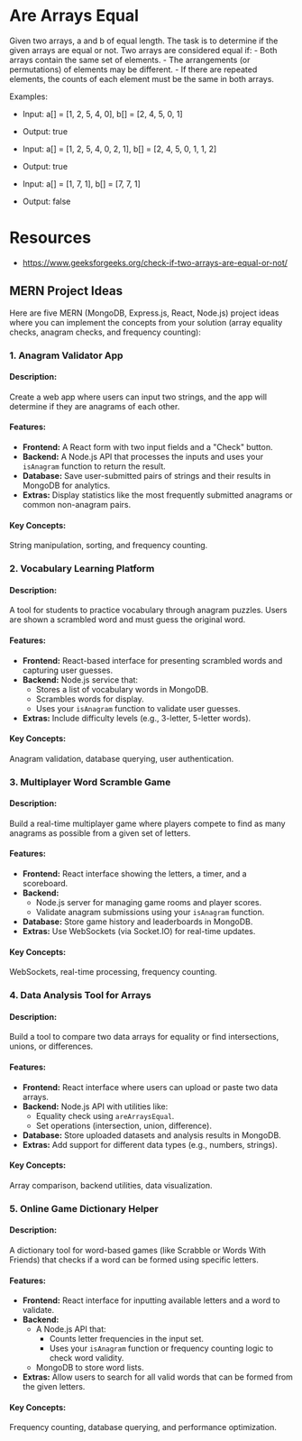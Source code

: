 # Are Arrays Equal
Given two arrays, a and b of equal length. The task is to determine if the given arrays are equal or not. Two arrays are considered equal if:
    - Both arrays contain the same set of elements.
    - The arrangements (or permutations) of elements may be different.
    - If there are repeated elements, the counts of each element must be the same in both arrays.

Examples: 
  - Input: a[] = [1, 2, 5, 4, 0], b[] = [2, 4, 5, 0, 1]
  - Output: true

  - Input: a[] = [1, 2, 5, 4, 0, 2, 1], b[] = [2, 4, 5, 0, 1, 1, 2] 
  - Output: true

  - Input: a[] = [1, 7, 1], b[] = [7, 7, 1]
  - Output: false

# Resources
- https://www.geeksforgeeks.org/check-if-two-arrays-are-equal-or-not/

## MERN Project Ideas

Here are five MERN (MongoDB, Express.js, React, Node.js) project ideas where you can implement the concepts from your solution (array equality checks, anagram checks, and frequency counting):
### **1. Anagram Validator App**
#### **Description:**
Create a web app where users can input two strings, and the app will determine if they are anagrams of each other.

#### **Features:**
- **Frontend:** A React form with two input fields and a "Check" button.
- **Backend:** A Node.js API that processes the inputs and uses your `isAnagram` function to return the result.
- **Database:** Save user-submitted pairs of strings and their results in MongoDB for analytics.
- **Extras:** Display statistics like the most frequently submitted anagrams or common non-anagram pairs.

#### **Key Concepts:**  
String manipulation, sorting, and frequency counting.


### **2. Vocabulary Learning Platform**
#### **Description:**
A tool for students to practice vocabulary through anagram puzzles. Users are shown a scrambled word and must guess the original word.

#### **Features:**
- **Frontend:** React-based interface for presenting scrambled words and capturing user guesses.
- **Backend:** Node.js service that:
  - Stores a list of vocabulary words in MongoDB.
  - Scrambles words for display.
  - Uses your `isAnagram` function to validate user guesses.
- **Extras:** Include difficulty levels (e.g., 3-letter, 5-letter words).

#### **Key Concepts:**  
Anagram validation, database querying, user authentication.


### **3. Multiplayer Word Scramble Game**
#### **Description:**
Build a real-time multiplayer game where players compete to find as many anagrams as possible from a given set of letters.

#### **Features:**
- **Frontend:** React interface showing the letters, a timer, and a scoreboard.
- **Backend:**
  - Node.js server for managing game rooms and player scores.
  - Validate anagram submissions using your `isAnagram` function.
- **Database:** Store game history and leaderboards in MongoDB.
- **Extras:** Use WebSockets (via Socket.IO) for real-time updates.

#### **Key Concepts:**  
WebSockets, real-time processing, frequency counting.


### **4. Data Analysis Tool for Arrays**
#### **Description:**
Build a tool to compare two data arrays for equality or find intersections, unions, or differences.

#### **Features:**
- **Frontend:** React interface where users can upload or paste two data arrays.
- **Backend:** Node.js API with utilities like:
  - Equality check using `areArraysEqual`.
  - Set operations (intersection, union, difference).
- **Database:** Store uploaded datasets and analysis results in MongoDB.
- **Extras:** Add support for different data types (e.g., numbers, strings).

#### **Key Concepts:**  
Array comparison, backend utilities, data visualization.


### **5. Online Game Dictionary Helper**
#### **Description:**
A dictionary tool for word-based games (like Scrabble or Words With Friends) that checks if a word can be formed using specific letters.

#### **Features:**
- **Frontend:** React interface for inputting available letters and a word to validate.
- **Backend:**
  - A Node.js API that:
    - Counts letter frequencies in the input set.
    - Uses your `isAnagram` function or frequency counting logic to check word validity.
  - MongoDB to store word lists.
- **Extras:** Allow users to search for all valid words that can be formed from the given letters.

#### **Key Concepts:**  
Frequency counting, database querying, and performance optimization.

